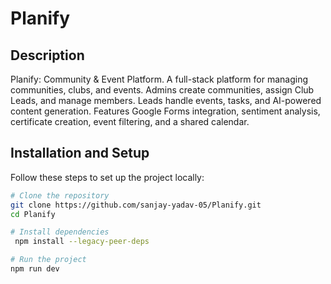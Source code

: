 # Planify

## Description
Planify: Community & Event Platform. A full-stack platform for managing communities, clubs, and events. Admins create communities, assign Club Leads, and manage members. Leads handle events, tasks, and AI-powered content generation. Features Google Forms integration, sentiment analysis, certificate creation, event filtering, and a shared calendar. 
## Installation and Setup

Follow these steps to set up the project locally:

```sh
# Clone the repository
git clone https://github.com/sanjay-yadav-05/Planify.git
cd Planify

# Install dependencies
 npm install --legacy-peer-deps

# Run the project
npm run dev
